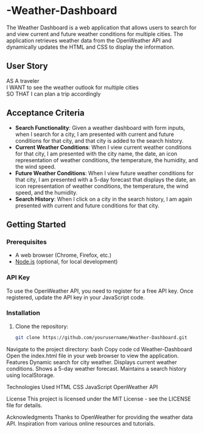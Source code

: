 # -Weather-Dashboard

The Weather Dashboard is a web application that allows users to search for and view current and future weather conditions for multiple cities. The application retrieves weather data from the OpenWeather API and dynamically updates the HTML and CSS to display the information.

## User Story
AS A traveler  
I WANT to see the weather outlook for multiple cities  
SO THAT I can plan a trip accordingly

## Acceptance Criteria
- **Search Functionality**: Given a weather dashboard with form inputs, when I search for a city, I am presented with current and future conditions for that city, and that city is added to the search history.
- **Current Weather Conditions**: When I view current weather conditions for that city, I am presented with the city name, the date, an icon representation of weather conditions, the temperature, the humidity, and the wind speed.
- **Future Weather Conditions**: When I view future weather conditions for that city, I am presented with a 5-day forecast that displays the date, an icon representation of weather conditions, the temperature, the wind speed, and the humidity.
- **Search History**: When I click on a city in the search history, I am again presented with current and future conditions for that city.

## Getting Started

### Prerequisites
- A web browser (Chrome, Firefox, etc.)
- [Node.js](https://nodejs.org/) (optional, for local development)

### API Key
To use the OpenWeather API, you need to register for a free API key. Once registered, update the API key in your JavaScript code.

### Installation
1. Clone the repository:
   ```bash
   git clone https://github.com/yourusername/Weather-Dashboard.git

Navigate to the project directory:
bash
Copy code
cd Weather-Dashboard
Open the index.html file in your web browser to view the application.
Features
Dynamic search for city weather.
Displays current weather conditions.
Shows a 5-day weather forecast.
Maintains a search history using localStorage.


Technologies Used
HTML
CSS
JavaScript
OpenWeather API


License
This project is licensed under the MIT License - see the LICENSE file for details.



Acknowledgments
Thanks to OpenWeather for providing the weather data API.
Inspiration from various online resources and tutorials.